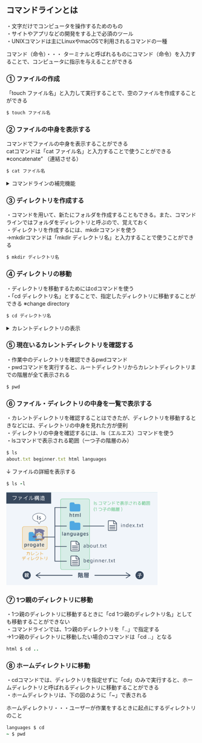 ## コマンドラインとは
・文字だけでコンピュータを操作するためのもの<br>
・サイトやアプリなどの開発をする上で必須のツール<br>
・UNIXコマンドは主にLinuxやmacOSで利用されるコマンドの一種

コマンド（命令）・・・
ターミナルと呼ばれるものにコマンド（命令）を入力することで、コンピュータに指示を与えることができる

### ① ファイルの作成
「touch ファイル名」と入力して実行することで、空のファイルを作成することができる

```rb
$ touch ファイル名
```

### ② ファイルの中身を表示する
コマンドでファイルの中身を表示することができる<br>
catコマンドは「cat ファイル名」と入力することで使うことができる<br>
※concatenate” （連結させる）

```rb
$ cat ファイル名
```
<details><summary>コマンドラインの補完機能</summary>

・ファイル名やフォルダ名を入力するときにファイル名の入力途中にTabキーを押すことで、残りのファイル名を補完してくれる機能<br>
👉効率が良くなるだけでなく、先程のような存在しないファイル名によるエラーなどを防ぎやすくなる
</details>

### ③ ディレクトリを作成する
・コマンドを用いて、新たにフォルダを作成することもできる。また、コマンドラインではフォルダをディレクトリと呼ぶので、覚えておく<br>
・ディレクトリを作成するには、mkdirコマンドを使う<br>→mkdirコマンドは「mkdir ディレクトリ名」と入力することで使うことができる

```rb
$ mkdir ディレクトリ名
```

### ④ ディレクトリの移動
・ディレクトリを移動するためにはcdコマンドを使う<br>
・「cd ディレクトリ名」とすることで、指定したディレクトリに移動することができる
※change directory

```rb
$ cd ディレクトリ名
```

<details><summary>カレントディレクトリの表示</summary>
「$」の左にはカレントディレクトリが表示されている

```rb
~ $ cd html
html $
```

ルートディレクトリ・・・ファイル構造には、1番親のディレクトリにルートディレクトリというものがある。ルートディレクトリは「/」で表される
</details>

### ➄ 現在いるカレントディレクトリを確認する
・作業中のディレクトリを確認できるpwdコマンド<br>
・pwdコマンドを実行すると、ルートディレクトリからカレントディレクトリまでの階層が全て表示される

```rb
$ pwd
```

### ⑥ ファイル・ディレクトリの中身を一覧で表示する
・カレントディレクトリを確認することはできたが、ディレクトリを移動するときなどには、ディレクトリの中身を見れた方が便利<br>
・ディレクトリの中身を確認するには、ls（エルエス）コマンドを使う<br>
・lsコマンドで表示される範囲（一つ子の階層のみ）

```rb
$ ls
about.txt beginner.txt html languages
```

↓ ファイルの詳細を表示する

```rb
$ ls -l
```

<img width="400" src="ls.png">

### ⑦ 1つ親のディレクトリに移動

・1つ親のディレクトリに移動するときに「cd 1つ親のディレクトリ名」としても移動することができない<br>
・コマンドラインでは、1つ親のディレクトリを「..」で指定する<br>→1つ親のディレクトリに移動したい場合のコマンドは「cd ..」となる

```rb
html $ cd ..
```

### ⑧ ホームディレクトリに移動
・cdコマンドでは、ディレクトリを指定せずに「cd」のみで実行すると、ホームディレクトリと呼ばれるディレクトリに移動することができる<br>
・ホームディレクトリは、下の図のように「~」で表される<br>

ホームディレクトリ・・・ユーザーが作業をするときに起点にするディレクトリのこと

```rb
languages $ cd
~ $ pwd
```
